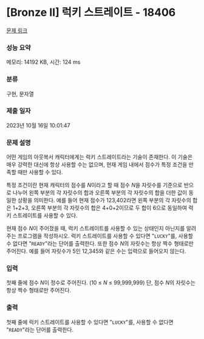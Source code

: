 # [Bronze II] 럭키 스트레이트 - 18406 

[문제 링크](https://www.acmicpc.net/problem/18406) 

### 성능 요약

메모리: 14192 KB, 시간: 124 ms

### 분류

구현, 문자열

### 제출 일자

2023년 10월 16일 10:01:47

### 문제 설명

<p>어떤 게임의 아웃복서 캐릭터에게는 럭키 스트레이트라는 기술이 존재한다. 이 기술은 매우 강력한 대신에 항상 사용할 수는 없으며, 현재 게임 내에서 점수가 특정 조건을 만족할 때만 사용할 수 있다.</p>

<p>특정 조건이란 현재 캐릭터의 점수를 <em>N</em>이라고 할 때 점수 <em>N</em>을 자릿수를 기준으로 반으로 나누어 왼쪽 부분의 각 자릿수의 합과 오른쪽 부분의 각 자릿수의 합을 더한 값이 동일한 상황을 의미한다. 예를 들어 현재 점수가 123,402라면 왼쪽 부분의 각 자릿수의 합은 1+2+3, 오른쪽 부분의 각 자릿수의 합은 4+0+2이므로 두 합이 6으로 동일하여 럭키 스트레이트를 사용할 수 있다.</p>

<p>현재 점수 <em>N</em>이 주어졌을 때, 럭키 스트레이트를 사용할 수 있는 상태인지 아닌지를 알려주는 프로그램을 작성하시오. 럭키 스트레이트를 사용할 수 있다면 "<code>LUCKY</code>"를, 사용할 수 없다면 "<code>READY</code>"라는 단어를 출력한다. 또한 점수 <em>N</em>의 자릿수는 항상 짝수 형태로만 주어진다. 예를 들어 자릿수가 5인 12,345와 같은 수는 입력으로 들어오지 않는다.</p>

### 입력 

 <p>첫째 줄에 점수 <em>N</em>이 정수로 주어진다. (10 ≤ <em>N</em> ≤ 99,999,999) 단, 점수 <em>N</em>의 자릿수는 항상 짝수 형태로만 주어진다.</p>

### 출력 

 <p>첫째 줄에 럭키 스트레이트를 사용할 수 있다면 "<code>LUCKY</code>"를, 사용할 수 없다면 "<code>READY</code>"라는 단어를 출력한다.</p>


